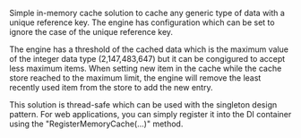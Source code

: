 Simple in-memory cache solution to cache any generic type of data with a unique reference key.
The engine has configuration which can be set to ignore the case of the unique reference key.

The engine has a threshold of the cached data which is the maximum value of the integer data type (2,147,483,647) but it can be congigured to accept less maximum items.
When setting new item in the cache while the cache store reached to the maximum limit, the engine will remove the least recently used item from the store to add the new entry.

This solution is thread-safe which can be used with the singleton design pattern.
For web applications, you can simply register it into the DI container using the "RegisterMemoryCache(...)" method.